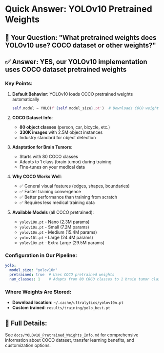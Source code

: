 # Quick Answer: YOLOv10 Pretrained Weights

## 🎯 Your Question: "What pretrained weights does YOLOv10 use? COCO dataset or other weights?"

## ✅ **Answer: YES, our YOLOv10 implementation uses COCO dataset pretrained weights**

### Key Points:

1. **Default Behavior**: YOLOv10 loads COCO pretrained weights automatically
   ```python
   self.model = YOLO(f'{self.model_size}.pt')  # Downloads COCO weights
   ```

2. **COCO Dataset Info**:
   - **80 object classes** (person, car, bicycle, etc.)
   - **330K images** with 2.5M object instances
   - Industry standard for object detection

3. **Adaptation for Brain Tumors**:
   - Starts with 80 COCO classes
   - Adapts to 1 class (brain tumor) during training
   - Fine-tunes on your medical data

4. **Why COCO Works Well**:
   - ✅ General visual features (edges, shapes, boundaries)
   - ✅ Faster training convergence
   - ✅ Better performance than training from scratch
   - ✅ Requires less medical training data

5. **Available Models** (all COCO pretrained):
   - `yolov10n.pt` - Nano (2.3M params)
   - `yolov10s.pt` - Small (7.2M params)  
   - `yolov10m.pt` - Medium (15.4M params)
   - `yolov10l.pt` - Large (24.4M params)
   - `yolov10x.pt` - Extra Large (29.5M params)

### Configuration in Our Pipeline:
```yaml
yolo:
  model_size: "yolov10n"
  pretrained: true  # Uses COCO pretrained weights
  num_classes: 1    # Adapts from 80 COCO classes to 1 brain tumor class
```

### Where Weights Are Stored:
- **Download location**: `~/.cache/ultralytics/yolov10n.pt`
- **Custom trained**: `results/training/yolo_best.pt`

## 📖 Full Details:
See `docs/YOLOv10_Pretrained_Weights_Info.md` for comprehensive information about COCO dataset, transfer learning benefits, and customization options.
